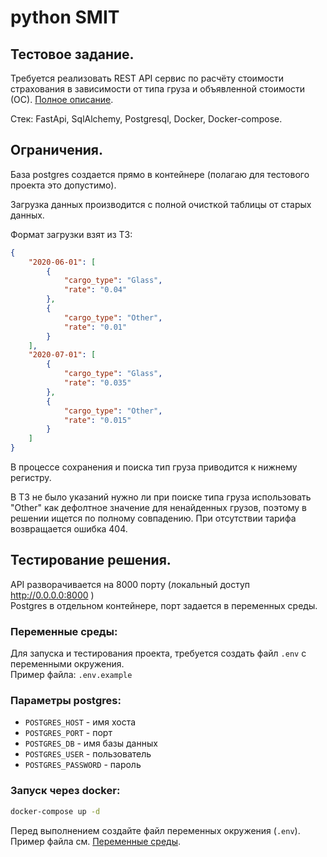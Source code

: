 # python SMIT

## Тестовое задание.
Требуется реализовать REST API сервис по расчёту стоимости страхования в зависимости от типа груза и объявленной
стоимости (ОС). [Полное описание](docs/Python_SMIT.pdf).

Стек: FastApi, SqlAlchemy, Postgresql, Docker, Docker-compose.

## Ограничения.
База postgres создается прямо в контейнере (полагаю для тестового проекта это допустимо).  

Загрузка данных производится с полной очисткой таблицы от старых данных.

Формат загрузки взят из ТЗ:
```json
{
    "2020-06-01": [
        {
            "cargo_type": "Glass",
            "rate": "0.04"
        },
        {
            "cargo_type": "Other",
            "rate": "0.01"
        }
    ],
    "2020-07-01": [
        {
            "cargo_type": "Glass",
            "rate": "0.035"
        },
        {
            "cargo_type": "Other",
            "rate": "0.015"
        }
    ]
}
```
В процессе сохранения и поиска тип груза приводится к нижнему регистру.

В ТЗ не было указаний нужно ли при поиске типа груза использовать "Other" как 
дефолтное значение для ненайденных грузов, поэтому в решении ищется по полному 
совпадению. При отсутствии тарифа возвращается ошибка 404.

## Тестирование решения.
АPI разворачивается на 8000 порту (локальный доступ http://0.0.0.0:8000 )  
Postgres в отдельном контейнере, порт задается в переменных среды.

### Переменные среды:
Для запуска и тестирования проекта, требуется создать файл `.env` с переменными окружения.\
Пример файла: `.env.example`

### Параметры postgres:
- `POSTGRES_HOST` - имя хоста
- `POSTGRES_PORT` - порт
- `POSTGRES_DB` - имя базы данных
- `POSTGRES_USER` - пользователь
- `POSTGRES_PASSWORD` - пароль

### Запуск через docker:
```sh
docker-compose up -d
```
Перед выполнением создайте файл переменных окружения (`.env`).\
Пример файла см. [Переменные среды](#Переменные-среды).
